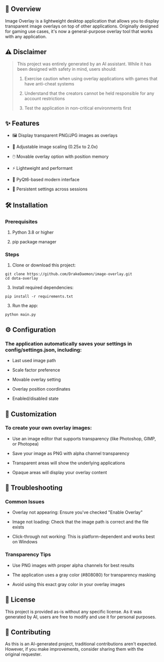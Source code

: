 ## 📖 Overview

Image Overlay is a lightweight desktop application that allows you to display transparent image overlays on top of other applications. Originally designed for gaming use cases, it's now a general-purpose overlay tool that works with any application.
## ⚠️ Disclaimer

>This project was entirely generated by an AI assistant. While it has been designed with safety in mind, users should:
>
>   1. Exercise caution when using overlay applications with games that have anti-cheat systems
>
>   2. Understand that the creators cannot be held responsible for any account restrictions
>
>   3. Test the application in non-critical environments first

## ✨ Features

   * 🖼️ Display transparent PNG/JPG images as overlays

   * 🔧 Adjustable image scaling (0.25x to 2.0x)

   * 🖱️ Movable overlay option with position memory

   * ⚡ Lightweight and performant

   * 🎯 PyQt6-based modern interface

   * 💾 Persistent settings across sessions

## 🛠️ Installation
### Prerequisites

   1. Python 3.8 or higher

   2. pip package manager

### Steps

   1. Clone or download this project:

```
git clone https://github.com/DrakeDaemon/image-overlay.git 
cd dota-overlay
```

   3. Install required dependencies:
    
```
pip install -r requirements.txt
```

   3. Run the app:

```
python main.py
```

## ⚙️ Configuration

### The application automatically saves your settings in config/settings.json, including:

   * Last used image path

   * Scale factor preference

   * Movable overlay setting

   * Overlay position coordinates

   * Enabled/disabled state

## 🔧 Customization

### To create your own overlay images:

   * Use an image editor that supports transparency (like Photoshop, GIMP, or Photopea)

   * Save your image as PNG with alpha channel transparency

   * Transparent areas will show the underlying applications

   * Opaque areas will display your overlay content

## 🐛 Troubleshooting
### Common Issues

   * Overlay not appearing: Ensure you've checked "Enable Overlay"

   * Image not loading: Check that the image path is correct and the file exists

   * Click-through not working: This is platform-dependent and works best on Windows

### Transparency Tips

   * Use PNG images with proper alpha channels for best results

   * The application uses a gray color (#808080) for transparency masking

   * Avoid using this exact gray color in your overlay images

## 📝 License

This project is provided as-is without any specific license. As it was generated by AI, users are free to modify and use it for personal purposes.

## 🤝 Contributing

As this is an AI-generated project, traditional contributions aren't expected. However, if you make improvements, consider sharing them with the original requester.
